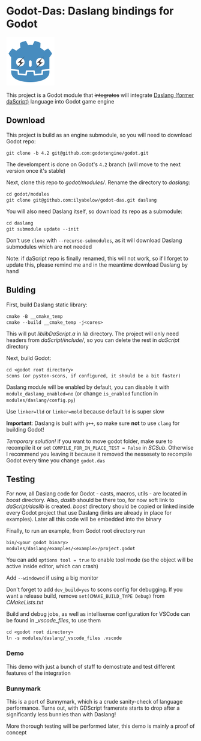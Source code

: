 # Godot-Das: Daslang bindings for Godot


<img src="logo.svg" width="128" height="128">


This project is a Godot module that ~~integrates~~ will integrate [Daslang (former daScript)](https://dascript.org/) language into Godot game engine

## Download

This project is build as an engine submodule, so you will need to download Godot repo:

```
git clone -b 4.2 git@github.com:godotengine/godot.git
```

The develompent is done on Godot's `4.2` branch (will move to the next version once it's stable)

Next, clone this repo to *godot/modules/*. Rename the directory to *daslang*:

```
cd godot/modules
git clone git@github.com:ilyabelow/godot-das.git daslang
```

You will also need Daslang itself, so download its repo as a submodule:

```
cd daslang
git submodule update --init
```

Don't use `clone` with `--recurse-submodules`, as it will download Daslang submodules which are not needed

Note: if daScript repo is finally renamed, this will not work, so if I forget to update this, please remind me and in the meantime download Daslang by hand

## Bulding

First, build Daslang static library:

```
cmake -B __cmake_temp
cmake --build __cmake_temp -j<cores>
```

This will put *liblibDaScript.a* in *lib* directory. The project will only need headers from *daScript/include/*, so you can delete the rest in *daScript* directory

Next, build Godot:

```
cd <godot root directory>
scons (or pyston-scons, if configured, it should be a bit faster)
```

Daslang module will be enabled by default, you can disable it with `module_daslang_enabled=no` (or change `is_enabled` function in `modules/daslang/config.py`)

Use `linker=lld` or `linker=mold` because default `ld` is super slow

**Important**: Daslang is built with `g++`, so make sure **not** to use `clang` for building Godot!

*Temporary solution!* if you want to move godot folder, make sure to recompile it or set `COMPILE_FOR_IN_PLACE_TEST = False` in *SCSub*. Otherwise I recommend you leaving it because it removed the nessesety to recompile Godot every time you change `godot.das`

## Testing

For now, all Daslang code for Godot - casts, macros, utils - are located in *boost* directory. Also, *daslib* should be there too, for now soft link to *daScript/daslib* is created. *boost* directory should be copied or linked inside every Godot project that use Daslang (links are already in place for examples). Later all this code will be embedded into the binary

Finally, to run an example, from Godot root directory run

```
bin/<your godot binary> modules/daslang/examples/<example>/project.godot
```

You can add `options tool = true` to enable tool mode (so the object will be active inside editor, which can crash)

Add `--windowed` if using a big monitor

Don't forget to add `dev_build=yes` to scons config for debugging. If you want a release build, remove `set(CMAKE_BUILD_TYPE Debug)` from *CMakeLists.txt*

Build and debug jobs, as well as intellisense configuration for VSCode can be found in *_vscode_files*, to use them

```
cd <godot root directory>
ln -s modules/daslang/_vscode_files .vscode
```

### Demo

This demo with just a bunch of staff to demostrate and test different features of the integration

### Bunnymark

This is a port of Bunnymark, which is a crude sanity-check of language performance. Turns out, with GDScript framerate starts to drop after a significantly less bunnies than with Daslang!

More thorough testing will be performed later, this demo is mainly a proof of concept